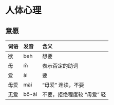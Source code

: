# 人体心理

## 意愿

| 词语 | 发音 | 含义 |
| :--- | :--- | :--- |
| 欲 | beh | 想要 |
| 毋 | m̄ | 表示否定的助词 |
| 爱 | ài | 要 |
| 毋爱 | mài | “毋爱” 连读，不要 |
| 无爱 | bô-ài | 不要，拒绝程度较 “毋爱” 轻 |

